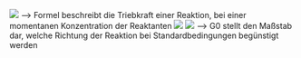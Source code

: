 ![](Pasted%20image%2020240430163052.png)
--> Formel beschreibt die Triebkraft einer Reaktion, bei einer momentanen Konzentration der Reaktanten 
![](Pasted%20image%2020240430122629.png)
![](Pasted%20image%2020240430122833.png)
--> G0 stellt den Maßstab dar, welche Richtung der Reaktion bei Standardbedingungen begünstigt werden 